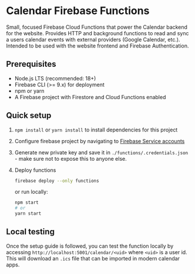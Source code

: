 # Calendar Firebase Functions

Small, focused Firebase Cloud Functions that power the Calendar backend for the website. Provides HTTP and background functions to read and sync a users calendar events with external providers (Google Calendar, etc.). Intended to be used with the website frontend and Firebase Authentication.

## Prerequisites
- Node.js LTS (recommended: 18+)
- Firebase CLI (>= 9.x) for deployment
- npm or yarn
- A Firebase project with Firestore and Cloud Functions enabled

## Quick setup
1. `npm install` or `yarn install` to install dependencies for this project

2. Configure firebase project by navigating to [Firebase Service accounts](https://console.firebase.google.com/u/0/project/_/settings/serviceaccounts/adminsdk)

3. Generate new private key and save it in `./functions/.credentials.json` - make sure not to expose this to anyone else.

4. Deploy functions
    ```bash
    firebase deploy --only functions
    ```
    or run locally:
    ```bash
    npm start
    # or
    yarn start
    ```

## Local testing

Once the setup guide is followed, you can test the function locally by accessing `http://localhost:5001/calendar/<uid>` where `<uid>` is a user id. This will download an `.ics` file that can be imported in modern calendar apps.